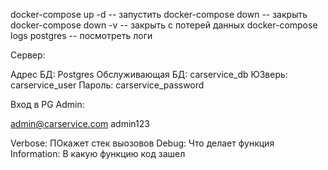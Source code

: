 docker-compose up -d -- запустить 
docker-compose down -- закрыть
docker-compose down -v -- закрыть с потерей данных
docker-compose logs postgres -- посмотреть логи

Сервер:

Адрес БД: Postgres
Обслуживающая БД: carservice_db
ЮЗверь: carservice_user
Пароль: carservice_password

Вход в PG Admin:

admin@carservice.com
admin123

Verbose:
ПОкажет стек выозовов
Debug:
Что делает функция
Information:
В какую функцию код зашел